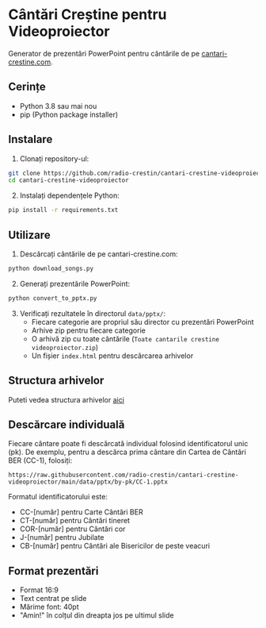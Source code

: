 # Cântări Creștine pentru Videoproiector

Generator de prezentări PowerPoint pentru cântările de pe [cantari-crestine.com](https://cantari-crestine.com/).

## Cerințe

- Python 3.8 sau mai nou
- pip (Python package installer)

## Instalare

1. Clonați repository-ul:
```bash
git clone https://github.com/radio-crestin/cantari-crestine-videoproiector.git
cd cantari-crestine-videoproiector
```

2. Instalați dependențele Python:
```bash
pip install -r requirements.txt
```

## Utilizare

1. Descărcați cântările de pe cantari-crestine.com:
```bash
python download_songs.py
```

2. Generați prezentările PowerPoint:
```bash
python convert_to_pptx.py
```

3. Verificați rezultatele în directorul `data/pptx/`:
   - Fiecare categorie are propriul său director cu prezentări PowerPoint
   - Arhive zip pentru fiecare categorie
   - O arhivă zip cu toate cântările (`Toate cantarile crestine videoproiector.zip`)
   - Un fișier `index.html` pentru descărcarea arhivelor

## Structura arhivelor
Puteti vedea structura arhivelor [aici](./data/pptx)

## Descărcare individuală
Fiecare cântare poate fi descărcată individual folosind identificatorul unic (pk). 
De exemplu, pentru a descărca prima cântare din Cartea de Cântări BER (CC-1), folosiți:
```
https://raw.githubusercontent.com/radio-crestin/cantari-crestine-videoproiector/main/data/pptx/by-pk/CC-1.pptx
```

Formatul identificatorului este:
- CC-[număr] pentru Carte Cântări BER
- CT-[număr] pentru Cântări tineret
- COR-[număr] pentru Cântări cor
- J-[număr] pentru Jubilate
- CB-[număr] pentru Cântări ale Bisericilor de peste veacuri

## Format prezentări

- Format 16:9
- Text centrat pe slide
- Mărime font: 40pt
- "Amin!" în colțul din dreapta jos pe ultimul slide
